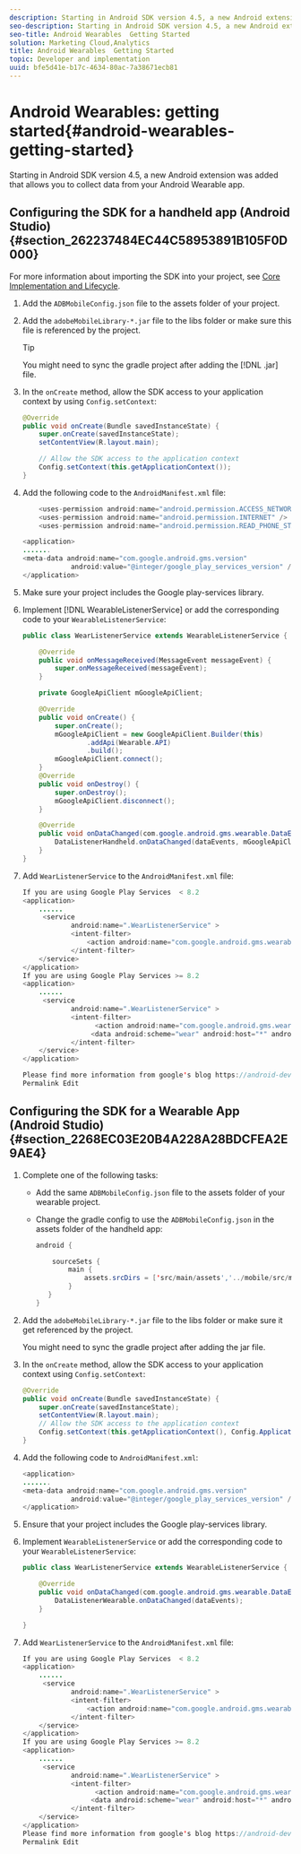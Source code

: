 ```yaml
---
description: Starting in Android SDK version 4.5, a new Android extension was added that allows you to collect data from your Android Wearable app.
seo-description: Starting in Android SDK version 4.5, a new Android extension was added that allows you to collect data from your Android Wearable app.
seo-title: Android Wearables  Getting Started
solution: Marketing Cloud,Analytics
title: Android Wearables  Getting Started
topic: Developer and implementation
uuid: bfe5d41e-b17c-4634-80ac-7a38671ecb81
---
```


# Android Wearables: getting started{#android-wearables-getting-started}

Starting in Android SDK version 4.5, a new Android extension was added that allows you to collect data from your Android Wearable app.

## Configuring the SDK for a handheld app (Android Studio) {#section_262237484EC44C58953891B105F0D000}

For more information about importing the SDK into your project, see [Core Implementation and Lifecycle](/help/android/getting-started/dev-qs.md).

1. Add the `ADBMobileConfig.json` file to the assets folder of your project. 
1. Add the `adobeMobileLibrary-*.jar` file to the libs folder or make sure this file is referenced by the project.

   >[!TIP]
   >
   >You might need to sync the gradle project after adding the [!DNL .jar] file.

1. In the `onCreate` method, allow the SDK access to your application context by using `Config.setContext`: 

   ```java
   @Override 
   public void onCreate(Bundle savedInstanceState) { 
       super.onCreate(savedInstanceState); 
       setContentView(R.layout.main); 

       // Allow the SDK access to the application context 
       Config.setContext(this.getApplicationContext()); 
   }
   ```

1. Add the following code to the `AndroidManifest.xml` file: 

   ```java
       <uses-permission android:name="android.permission.ACCESS_NETWORK_STATE" /> 
       <uses-permission android:name="android.permission.INTERNET" /> 
       <uses-permission android:name="android.permission.READ_PHONE_STATE" /> 

   <application> 
   ....... 
   <meta-data android:name="com.google.android.gms.version" 
               android:value="@integer/google_play_services_version" /> 
   </application>
   ```

1. Make sure your project includes the Google play-services library. 
1. Implement [!DNL WearableListenerService] or add the corresponding code to your `WearableListenerService`: 

   ```java
   public class WearListenerService extends WearableListenerService { 

       @Override 
       public void onMessageReceived(MessageEvent messageEvent) { 
           super.onMessageReceived(messageEvent); 
       } 

       private GoogleApiClient mGoogleApiClient; 

       @Override 
       public void onCreate() { 
           super.onCreate(); 
           mGoogleApiClient = new GoogleApiClient.Builder(this) 
                   .addApi(Wearable.API) 
                   .build(); 
           mGoogleApiClient.connect(); 
       } 
       @Override 
       public void onDestroy() { 
           super.onDestroy(); 
           mGoogleApiClient.disconnect(); 
       } 

       @Override 
       public void onDataChanged(com.google.android.gms.wearable.DataEventBuffer dataEvents) { 
           DataListenerHandheld.onDataChanged(dataEvents, mGoogleApiClient, this); 
       } 
   }
   ```

1. Add `WearListenerService` to the `AndroidManifest.xml` file: 

   ```java
   If you are using Google Play Services  < 8.2 
   <application> 
       ...... 
        <service 
               android:name=".WearListenerService" > 
               <intent-filter> 
                   <action android:name="com.google.android.gms.wearable.BIND_LISTENER" /> 
               </intent-filter> 
       </service> 
   </application> 
   If you are using Google Play Services >= 8.2 
   <application> 
       ...... 
        <service 
               android:name=".WearListenerService" > 
               <intent-filter> 
                     <action android:name="com.google.android.gms.wearable.DATA_CHANGED" /> 
                    <data android:scheme="wear" android:host="*" android:pathPrefix="/abdmobile" /> 
               </intent-filter> 
       </service> 
   </application> 

   Please find more information from google's blog https://android-developers.googleblog.com/2016/04/deprecation-of-bindlistener.html. 
   Permalink Edit
   ```

## Configuring the SDK for a Wearable App (Android Studio) {#section_2268EC03E20B4A228A28BDCFEA2E9AE4}

1. Complete one of the following tasks:

    * Add the same `ADBMobileConfig.json` file to the assets folder of your wearable project. 
    * Change the gradle config to use the  `ADBMobileConfig.json` in the assets folder of the handheld app:

      ```java
      android { 

          sourceSets { 
              main { 
                  assets.srcDirs = ['src/main/assets','../mobile/src/main/assets'] 
              } 
         } 
      }
      ```

1. Add the `adobeMobileLibrary-*.jar` file to the libs folder or make sure it get referenced by the project.

   You might need to sync the gradle project after adding the jar file. 

1. In the `onCreate` method, allow the SDK access to your application context using `Config.setContext`: 

   ```java
   @Override 
   public void onCreate(Bundle savedInstanceState) { 
       super.onCreate(savedInstanceState); 
       setContentView(R.layout.main);      
       // Allow the SDK access to the application context 
       Config.setContext(this.getApplicationContext(), Config.ApplicationType.APPLICATION_TYPE_WEARABLE); 
   }
   ```

1. Add the following code to `AndroidManifest.xml`: 

   ```java
   <application> 
   ....... 
   <meta-data android:name="com.google.android.gms.version" 
               android:value="@integer/google_play_services_version" /> 
   </application>
   ```

1. Ensure that your project includes the Google play-services library. 
1. Implement `WearableListenerService` or add the corresponding code to your `WearableListenerService`: 

   ```java
   public class WearListenerService extends WearableListenerService { 

       @Override 
       public void onDataChanged(com.google.android.gms.wearable.DataEventBuffer dataEvents) { 
           DataListenerWearable.onDataChanged(dataEvents); 
       } 

   }
   ```

1. Add `WearListenerService` to the `AndroidManifest.xml` file: 

   ```java
   If you are using Google Play Services  < 8.2 
   <application> 
       ...... 
        <service 
               android:name=".WearListenerService" > 
               <intent-filter> 
                   <action android:name="com.google.android.gms.wearable.BIND_LISTENER" /> 
               </intent-filter> 
       </service> 
   </application> 
   If you are using Google Play Services >= 8.2 
   <application> 
       ...... 
        <service 
               android:name=".WearListenerService" > 
               <intent-filter> 
                     <action android:name="com.google.android.gms.wearable.DATA_CHANGED" /> 
                    <data android:scheme="wear" android:host="*" android:pathPrefix="/abdmobile" /> 
               </intent-filter> 
       </service> 
   </application> 
   Please find more information from google's blog https://android-developers.googleblog.com/2016/04/deprecation-of-bindlistener.html. 
   Permalink Edit
   ```

